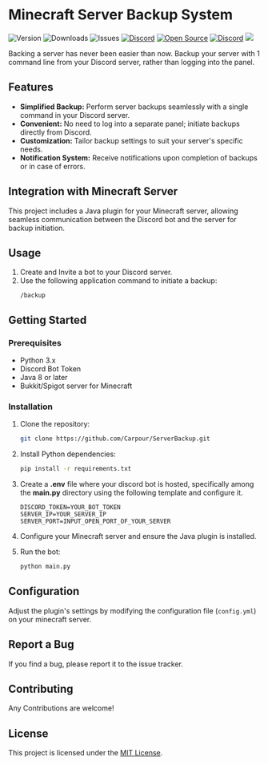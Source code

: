 # Minecraft Server Backup System

![Version](https://img.shields.io/github/v/release/Carpour/ServerBackup)
![Downloads](https://img.shields.io/github/downloads/Carpour/ServerBackup/total)
![Issues](https://img.shields.io/github/issues/Carpour/ServerBackup/issues)
[![Discord](https://img.shields.io/discord/850407951629287424)](https://discord.gg/MfR5mcpVfX)
[![Open Source](https://badges.frapsoft.com/os/v1/open-source.svg?v=103)](https://opensource.org/)
[![Discord](https://img.shields.io/discord/850407951629287424?color=%235865F2&label=join%20our%20discord)](https://discord.gg/MfR5mcpVfX)
[![](https://img.shields.io/github/license/Carpour/ServerBackup.svg)](https://github.com/ExceptedPrism3/Logger/blob/master/LICENSE "License")

Backing a server has never been easier than now. Backup your server with 1 command line from your Discord server, rather than logging into the panel.

## Features

- **Simplified Backup:** Perform server backups seamlessly with a single command in your Discord server.
- **Convenient:** No need to log into a separate panel; initiate backups directly from Discord.
- **Customization:** Tailor backup settings to suit your server's specific needs.
- **Notification System:** Receive notifications upon completion of backups or in case of errors.

## Integration with Minecraft Server

This project includes a Java plugin for your Minecraft server, allowing seamless communication between the Discord bot and the server for backup initiation.

## Usage

1. Create and Invite a bot to your Discord server.
2. Use the following application command to initiate a backup:
    ```
    /backup
    ```

## Getting Started

### Prerequisites

- Python 3.x
- Discord Bot Token
- Java 8 or later
- Bukkit/Spigot server for Minecraft

### Installation

1. Clone the repository:
   ```bash
   git clone https://github.com/Carpour/ServerBackup.git
   ```

2. Install Python dependencies:
   ```bash
   pip install -r requirements.txt
   ```

3. Create a **.env** file where your discord bot is hosted, specifically among the **main.py** directory using the following template and configure it.
   ```dotenv
   DISCORD_TOKEN=YOUR_BOT_TOKEN
   SERVER_IP=YOUR_SERVER_IP
   SERVER_PORT=INPUT_OPEN_PORT_OF_YOUR_SERVER
   ```

4. Configure your Minecraft server and ensure the Java plugin is installed.

5. Run the bot:

    ```bash
    python main.py
    ```

## Configuration

Adjust the plugin's settings by modifying the configuration file (`config.yml`) on your minecraft server.

## Report a Bug

If you find a bug, please report it to the issue tracker.

## Contributing

Any Contributions are welcome!

## License

This project is licensed under the [MIT License](LICENSE).
